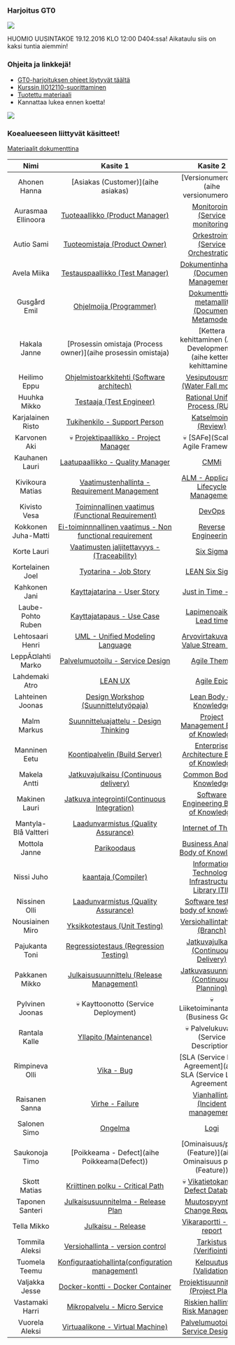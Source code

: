 ### Harjoitus GT0

![](https://openclipart.org/image/300px/svg_to_png/265154/Victory-Man-Silhouette.png&disposition=attachment)

HUOMIO UUSINTAKOE 19.12.2016 KLO 12:00 D404:ssa!
Aikataulu siis on kaksi tuntia aiemmin!




### Ohjeita ja linkkejä!

* [GT0-harjoituksen ohjeet löytyvät täältä](info-harjoitus-gt0)
* [Kurssin IIO12110-suorittaminen](https://github.com/JAMK-IT/IIO12110-ohjelmistotuotannon_kaytannot/wiki/info-kurssin-ja-harjoitustehtavien-suorittaminen)
* [Tuotettu materiaali](http://iio12110-harjoitus-gt0-wiki.readthedocs.io/en/latest/Home/)
* Kannattaa lukea ennen koetta!


![](http://s2.adlibris.com/images/9150354/ohjelmistotuotannon-kaytannot.jpg)

### Koealueeseen liittyvät käsitteet!


[Materiaalit dokumenttina](http://iio12110-harjoitus-gt0-wiki.readthedocs.io/en/latest/Home/)


| Nimi | Kasite 1 | Kasite 2 | Kasite 3 |
|:-:|:-:|:-:| :-:|
| Ahonen Hanna | [Asiakas (Customer)](aihe asiakas) | [Versionumerointi](aihe versionumerointi) |
| Aurasmaa Ellinoora | [Tuoteaallikko (Product Manager)](aihe-Tuotepaallikko) | [Monitorointi (Service monitoring)](aihe-Monitorointi) |
| Autio Sami | [Tuoteomistaja (Product Owner)](aihe-tuoteomistaja) | [Orkestrointi (Service Orchestration)](aihe-orkestrointi) |
| Avela Miika | [Testauspaallikko (Test Manager)](aihe-testauspaallikko) | [Dokumentinhallinta (Document Management)](aihe-dokumentinhallinta) |
| Gusgård Emil | [Ohjelmoija (Programmer)](aihe-ohjelmoija) | [Dokumenttien metamallit (Document Metamodel)](aihe-dokumenttien-metamallit) |
| Hakala Janne | [Prosessin omistaja (Process owner)](aihe prosessin omistaja) | [Kettera kehittaminen (Agile Development)](aihe kettera kehittaminen) |
| Heilimo Eppu | [Ohjelmistoarkkitehti (Software architech)](aihe-ohjelmistoarkkitehti-(Software-architech)) | [Vesiputousmalli (Water Fall model)](aihe-Vesiputousmalli-(Water-Fall-model)) |
| Huuhka Mikko | [Testaaja (Test Engineer)](aihe-Testaaja) | [Rational Unified Process (RUP)](aihe-Rational-unified-process-(RUP)) |
| Karjalainen Risto | [Tukihenkilo - Support Person](aihe-tukihenkilo) | [Katselmointi (Review)](aihe-katselmointi) |
| Karvonen Aki | :skull: [Projektipaallikko - Project Manager]() | :skull:  [SAFe](Scalede Agile Framework) |
| Kauhanen Lauri | [Laatupaallikko - Quality Manager](aihe-laatupaallikko) | [CMMi](aihe-cmmi) |
| Kivikoura Matias | [Vaatimustenhallinta - Requirement Management](aihe-vaatimustenhallinta) | [ALM - Application Lifecycle Management](aihe-application-lifecycle-management) |
| Kivisto Vesa | [Toiminnallinen vaatimus (Functional Requirement)](aihe-toiminnallinen-vaatimus) | [DevOps](aihe-devops) |
| Kokkonen Juha-Matti | [Ei-toiminnnallinen vaatimus - Non functional requirement](aihe-Ei-toiminnalinen-vaatimus) | [Reverse Engineering](aihe-Reverse-Engineering) |
| Korte Lauri | [Vaatimusten jaljitettavyys - (Traceability)](aihe-traceability) | [Six Sigma](aihe-six-sigma) |
| Kortelainen Joel | [Tyotarina - Job Story](aihe-tyotarina) | [LEAN Six Sigma](aihe-lean-six-sigma) |
| Kahkonen Jani | [Kayttajatarina - User Story](aihe-kayttajatarina) | [Just in Time - JIT](aihe-just-in-time) |
| Laube-Pohto Ruben | [Kayttajatapaus - Use Case ](aihe-kayttajatapaus) | [Lapimenoaika - Lead time](aihe-lapimenoaika) |
| Lehtosaari Henri | [UML - Unified Modeling Language](aihe-UML) | [Arvovirtakuvaus -Value Stream Map](aihe-arvovirtakuvaus) |
| LeppÃ¤lahti Marko | [Palvelumuotoilu - Service Design](aihe-Palvelumuotoilu) | [Agile Theme](aihe-Agile-Theme) |
| Lahdemaki Atro | [LEAN UX](aihe-Lean-Ux) | [Agile Epic](aihe-Agile-Epic) |
| Lahteinen Joonas | [Design Workshop (Suunnittelutyöpaja)](https://github.com/JAMK-IT/IIO12110-harjoitus-gt0/wiki/aihe-Design-Workshop-(Suunnitteluty%C3%B6paja)) | [Lean Body of Knowledge](https://github.com/JAMK-IT/IIO12110-harjoitus-gt0/wiki/aihe-Lean-Body-of-Knowledge) | [Ohjelmistotuotanto](https://github.com/JAMK-IT/IIO12110-harjoitus-gt0/wiki/aihe-Ohjelmistotuotanto) |
| Malm Markus | [Suunnitteluajattelu - Design Thinking](aihe-Design-Thinking) | [Project Management Body of Knowledge](aihe-Project-Management-Body-of-Knowledge) |
| Manninen Eetu | [Koontipalvelin (Build Server)](aihe-koontipalvelin) | [Enterprise Architecture Body of Knowledge](aihe-enterprise-architecture-body-of-knowledge) |
| Makela Antti | [Jatkuvajulkaisu (Continuous delivery)](aihe-jatkuva-julkaisu) | [Common Body of Knowledge](aihe-common-body-of-knowledge) |
| Makinen Lauri | [Jatkuva integrointi(Continuous Integration)](aihe-Jatkuva-integrointi) | [Software Engineering Body of Knowledge](aihe-Software-Engineering-Body-of-Knowledge) |
| Mantyla-Blå Valtteri | [Laadunvarmistus (Quality Assurance)](aihe-laadunhallinta) | [Internet of Things](aihe-Esineiden-Internet) |
| Mottola Janne | [Parikoodaus](aihe-parikoodaus) | [Business Analysis Body of Knowledge](aihe-business-analysis-body-of-knowledge) |
| Nissi Juho | [kaantaja (Compiler)](aihe-kaantaja(compiler)) | [Information Technology Infrastructure Library ITIL](aihe-itil) |
| Nissinen Olli | [Laadunvarmistus (Quality Assurance)](aihe-laadunvarmistus) | [Software testing body of knowledge](aihe-software-testing-body-of-knowledge) |
| Nousiainen Miro | [Yksikkotestaus (Unit Testing)](aihe-Yksikkotestaus) | [Versiohallintahaara (Branch)](aihe-versiohallintahaara) |
| Pajukanta Toni | [Regressiotestaus (Regression Testing)](aihe-regressio-testaus) | [Jatkuvajulkaisu (Continuous Delivery)](aihe-jatkuvajulkaisu) |
| Pakkanen Mikko | [Julkaisusuunnittelu (Release Management)](aihe-julkaisusuunnittelu) | [Jatkuvasuunnittelu (Continuous Planning)](aihe-jatkuvasuunnittelu) |
| Pylvinen Joonas | :skull: Kayttoonotto (Service Deployment) | :skull: Liiketoiminantavoite (Business Goal) |
| Rantala Kalle | [Yllapito (Maintenance)](aihe-yllapito) | :skull: Palvelukuvaus (Service Description) |
| Rimpineva Olli | [Vika - Bug](aihe-Vika-(bug)) | [SLA (Service Level Agreement](aihe SLA (Service Level Agreement)) |
| Raisanen Sanna | [Virhe - Failure](aihe-Virhe) |[Vianhallinta (Incident management)](aihe-Vianhallinta) |
| Salonen Simo | [Ongelma](aihe-ongelma) | [Logi](aihe-logi) |
| Saukonoja Timo | [Poikkeama - Defect](aihe Poikkeama(Defect)) | [Ominaisuus/piirre (Feature)](aihe Ominaisuus piirre (Feature)) |
| Skott Matias | [Kriittinen polku - Critical Path](aihe-Kriittinen-polku) | :skull: [Vikatietokanta - Defect Database]() |
| Taponen Santeri | [Julkaisusuunnitelma - Release Plan](aihe-julkaisusuunnitelma)  | [Muutospyynto - Change Request](aihe-muutospyynto)  |
| Tella Mikko | [Julkaisu - Release](aihe-Julkaisu-(Release)) | [Vikaraportti - Bug report](aihe-Vikaraportti-(Bug-Report)) |
| Tommila Aleksi | [Versiohallinta  - version control](aihe-versionhallinta) | [Tarkistus (Verifiointi)](aihe-verifikaatio) |
| Tuomela Teemu | [Konfiguraatiohallinta(configuration management)](aihe-konfiguraatiohallinta) | [Kelpuutus (Validation)](aihe-kelpuutus) |
| Valjakka Jesse | [Docker-kontti - Docker Container](aihe-Docker-kontti) | [Projektisuunnitelma (Project Plan)](aihe-Projektisuunnitelma) |
| Vastamaki Harri | [Mikropalvelu - Micro Service](aihe-Mikropalvelu) | [Riskien hallinta - Risk Management](aihe-Riskienhallinta) |
| Vuorela Aleksi | [Virtuaalikone - Virtual Machine)](aihe-virtuaalikone) | [Palvelumuotoilija - Service Designer)](aihe-palvelumuotoilija) |
